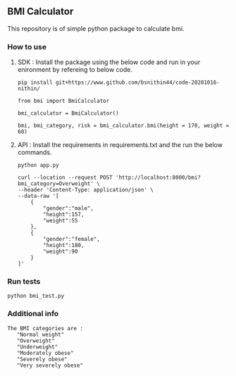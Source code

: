 ## BMI Calculator
This repository is of simple python package to calculate bmi.


### How to use
1. SDK : Install the package using the below code and run in your enironment by refereing to below code.

   ```
   pip install git+https://www.github.com/bsnithin44/code-20201016-nithin/
   ```
   ```
   from bmi import BmiCalculator

   bmi_calculator = BmiCalculator()

   bmi, bmi_category, risk = bmi_calculator.bmi(height = 170, weight = 60)
   ```

2. API : Install the requirements in requirements.txt and the run the below commands.


   ```
   python app.py
   ```

   ```
   curl --location --request POST 'http://localhost:8000/bmi?bmi_category=Overweight' \
   --header 'Content-Type: application/json' \
   --data-raw '[
       {
           "gender":"male",
           "height":157,
           "weight":55
       },
       {
           "gender":"female",
           "height":180,
           "weight":90
       }
   ]'
   ```

### Run tests
```
python bmi_test.py
```

### Additional info
```
The BMI categories are :
   "Normal weight"
   "Overweight"
   "Underweight"
   "Moderately obese"
   "Severely obese"
   "Very severely obese"
```